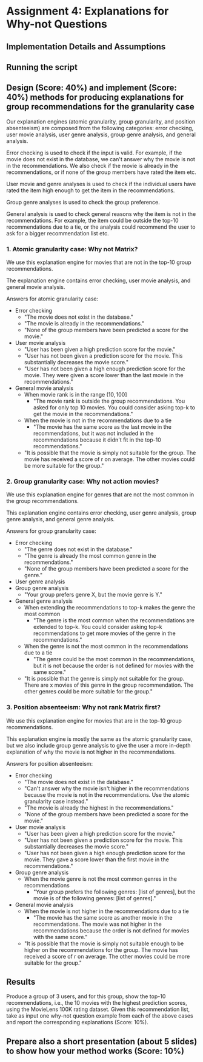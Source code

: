 # Assignment 4: Explanations for Why-not Questions

## Implementation Details and Assumptions

## Running the script

## Design (Score: 40%) and implement (Score: 40%) methods for producing explanations for group recommendations for the granularity case

Our explanation engines (atomic granularity, group granularity, and position absenteeism) are composed from the following categories: error checking, user movie analysis, user genre analysis, group genre analysis, and general analysis.

Error checking is used to check if the input is valid. For example, if the movie does not exist in the database, we can't answer why the movie is not in the recommendations. We also check if the movie is already in the recommendations, or if none of the group members have rated the item etc.

User movie and genre analyses is used to check if the individual users have rated the item high enough to get the item in the recommendations.

Group genre analyses is used to check the group preference.

General analysis is used to check general reasons why the item is not in the recommendations. For example, the item could be outside the top-10 recommendations due to a tie, or the analysis could recommend the user to ask for a bigger recommendation list etc.

### 1. Atomic granularity case: Why not Matrix?

We use this explanation engine for movies that are not in the top-10 group recommendations.

The explanation engine contains error checking, user movie analysis, and general movie analysis.

Answers for atomic granularity case:

- Error checking
  - "The movie does not exist in the database."
  - "The movie is already in the recommendations."
  - "None of the group members have been predicted a score for the movie."
- User movie analysis
  - "User has been given a high prediction score for the movie."
  - "User has not been given a prediction score for the movie. This substantially decreases the movie score."
  - "User has not been given a high enough prediction score for the movie. They were given a score lower than the last movie in the recommendations."
- General movie analysis
  - When movie rank is in the range $(10,100]$
    - "The movie rank is outside the group recommendations. You asked for only top 10 movies. You could consider asking top-k to get the movie in the recommendations."
  - When the movie is not in the recommendations due to a tie
    - "The movie has the same score as the last movie in the recommendations, but it was not included in the recommendations because it didn't fit in the top-10 recommendations."
  - "It is possible that the movie is simply not suitable for the group. The movie has received a score of r on average. The other movies could be more suitable for the group."

### 2. Group granularity case: Why not action movies?

We use this explanation engine for genres that are not the most common in the group recommendations.

This explanation engine contains error checking, user genre analysis, group genre analysis, and general genre analysis.

Answers for group granularity case:

- Error checking
  - "The genre does not exist in the database."
  - "The genre is already the most common genre in the recommendations."
  - "None of the group members have been predicted a score for the genre."
- User genre analysis
  <!-- - TODO: Sophie. Muista myös päivittää rating -> prediction score yms.
  - "User has given a high rating for movies of this genre, but they could have given an even higher rating to get more movies of the genre in the recommendations."
  - "User has not rated a movie of this genre."
  - "User X hasn't given a high enough rating for movies of this genre. They gave a rating of which is lower than the last movie in the recommendations." -->
- Group genre analysis
  - "Your group prefers genre X, but the movie genre is Y."
  <!-- TODO: Sophie. Jätetään tämä pois? Tän vois yhdistää yllä olevan rivin kanssa.
  - When the genre is the least common in the recommendations
    - "Your group dislikes the genre." -->
- General genre analysis
  - When extending the recommendations to top-k makes the genre the most common
    - "The genre is the most common when the recommendations are extended to top-k. You could consider asking top-k recommendations to get more movies of the genre in the recommendations."
  - When the genre is not the most common in the recommendations due to a tie
    - "The genre could be the most common in the recommendations, but it is not because the order is not defined for movies with the same score."
  - "It is possible that the genre is simply not suitable for the group. There are x movies of this genre in the group recommendation. The other genres could be more suitable for the group."

### 3. Position absenteeism: Why not rank Matrix first?

We use this explanation engine for movies that are in the top-10 group recommendations.

This explanation engine is mostly the same as the atomic granularity case, but we also include group genre analysis to give the user a more in-depth explanation of why the movie is not higher in the recommendations.

Answers for position absenteeism:

- Error checking
  - "The movie does not exist in the database."
  - "Can't answer why the movie isn't higher in the recommendations because the movie is not in the recommendations. Use the atomic granularity case instead."
  - "The movie is already the highest in the recommendations."
  - "None of the group members have been predicted a score for the movie."
- User movie analysis
  - "User has been given a high prediction score for the movie."
  - "User has not been given a prediction score for the movie. This substantially decreases the movie score."
  - "User has not been given a high enough prediction score for the movie. They gave a score lower than the first movie in the recommendations."
- Group genre analysis
  - When the movie genre is not the most common genres in the recommendations
    - "Your group prefers the following genres: [list of genres], but the movie is of the following genres: [list of genres]."
- General movie analysis
  - When the movie is not higher in the recommendations due to a tie
    - "The movie has the same score as another movie in the recommendations. The movie was not higher in the recommendations because the order is not defined for movies with the same score."
  - "It is possible that the movie is simply not suitable enough to be higher on the recommendations for the group. The movie has received a score of r on average. The other movies could be more suitable for the group."

## Results

Produce a group of 3 users, and for this group, show the top-10 recommendations, i.e.,
the 10 movies with the highest prediction scores, using the MovieLens 100K rating
dataset. Given this recommendation list, take as input one why-not question example
from each of the above cases and report the corresponding explanations (Score: 10%).

## Prepare also a short presentation (about 5 slides) to show how your method works (Score: 10%)
